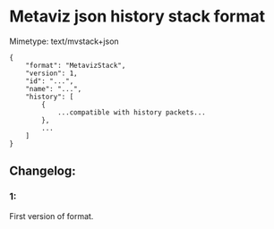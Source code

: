 # Metaviz json history stack format

Mimetype: text/mvstack+json

    {
	    "format": "MetavizStack",
	    "version": 1,
	    "id": "...",
        "name": "...",
	    "history": [
	        {
	        	...compatible with history packets...
	        },
	        ...
	    ]
	}

## Changelog:

### 1:
First version of format.